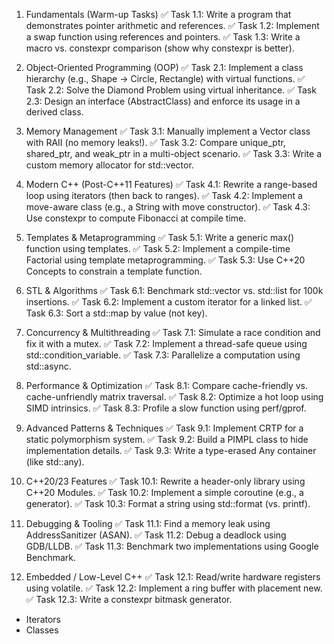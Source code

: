1. Fundamentals (Warm-up Tasks)
✅ Task 1.1: Write a program that demonstrates pointer arithmetic and references.
✅ Task 1.2: Implement a swap function using references and pointers.
✅ Task 1.3: Write a macro vs. constexpr comparison (show why constexpr is better).

2. Object-Oriented Programming (OOP)
✅ Task 2.1: Implement a class hierarchy (e.g., Shape → Circle, Rectangle) with virtual functions.
✅ Task 2.2: Solve the Diamond Problem using virtual inheritance.
✅ Task 2.3: Design an interface (AbstractClass) and enforce its usage in a derived class.

3. Memory Management
✅ Task 3.1: Manually implement a Vector class with RAII (no memory leaks!).
✅ Task 3.2: Compare unique_ptr, shared_ptr, and weak_ptr in a multi-object scenario.
✅ Task 3.3: Write a custom memory allocator for std::vector.

4. Modern C++ (Post-C++11 Features)
✅ Task 4.1: Rewrite a range-based loop using iterators (then back to ranges).
✅ Task 4.2: Implement a move-aware class (e.g., a String with move constructor).
✅ Task 4.3: Use constexpr to compute Fibonacci at compile time.

5. Templates & Metaprogramming
✅ Task 5.1: Write a generic max() function using templates.
✅ Task 5.2: Implement a compile-time Factorial using template metaprogramming.
✅ Task 5.3: Use C++20 Concepts to constrain a template function.

6. STL & Algorithms
✅ Task 6.1: Benchmark std::vector vs. std::list for 100k insertions.
✅ Task 6.2: Implement a custom iterator for a linked list.
✅ Task 6.3: Sort a std::map by value (not key).

7. Concurrency & Multithreading
✅ Task 7.1: Simulate a race condition and fix it with a mutex.
✅ Task 7.2: Implement a thread-safe queue using std::condition_variable.
✅ Task 7.3: Parallelize a computation using std::async.

8. Performance & Optimization
✅ Task 8.1: Compare cache-friendly vs. cache-unfriendly matrix traversal.
✅ Task 8.2: Optimize a hot loop using SIMD intrinsics.
✅ Task 8.3: Profile a slow function using perf/gprof.

9. Advanced Patterns & Techniques
✅ Task 9.1: Implement CRTP for a static polymorphism system.
✅ Task 9.2: Build a PIMPL class to hide implementation details.
✅ Task 9.3: Write a type-erased Any container (like std::any).

10. C++20/23 Features
✅ Task 10.1: Rewrite a header-only library using C++20 Modules.
✅ Task 10.2: Implement a simple coroutine (e.g., a generator).
✅ Task 10.3: Format a string using std::format (vs. printf).

11. Debugging & Tooling
✅ Task 11.1: Find a memory leak using AddressSanitizer (ASAN).
✅ Task 11.2: Debug a deadlock using GDB/LLDB.
✅ Task 11.3: Benchmark two implementations using Google Benchmark.

12. Embedded / Low-Level C++
✅ Task 12.1: Read/write hardware registers using volatile.
✅ Task 12.2: Implement a ring buffer with placement new.
✅ Task 12.3: Write a constexpr bitmask generator.

- Iterators
- Classes
